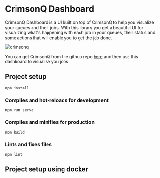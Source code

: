 # CrimsonQ Dashboard
CrimsonQ Dashboard is a UI built on top of CrimsonQ to help you visualize your queues and their jobs. With this library you get a beautiful UI for visualizing what's happening with each job in your queues, their status and some actions that will enable you to get the job done.

![crimsonq](https://github.com/ywadi/crimsonq/raw/main/assets/logo.png)

You can get CrimsonQ from the github repo [here](https://github.com/ywadi/crimsonq) and then use this dashboard to visualise you jobs   

## Project setup

```
npm install
```

### Compiles and hot-reloads for development

```
npm run serve
```

### Compiles and minifies for production

```
npm build
```

### Lints and fixes files

```
npm lint
```

## Project setup using docker 
